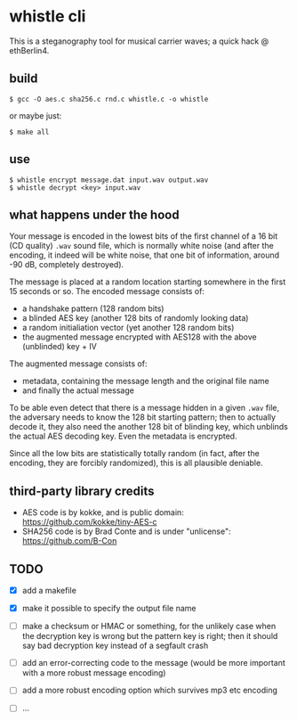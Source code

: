 
whistle cli
===========

This is a steganography tool for musical carrier waves; a quick hack @ ethBerlin4.


build
-----

    $ gcc -O aes.c sha256.c rnd.c whistle.c -o whistle

or maybe just:

    $ make all


use
---

    $ whistle encrypt message.dat input.wav output.wav
    $ whistle decrypt <key> input.wav


what happens under the hood
---------------------------

Your message is encoded in the lowest bits of the first channel of a 16 bit 
(CD quality) `.wav` sound file, which is normally white noise (and after the 
encoding, it indeed will be white noise, that one bit of information, around 
-90 dB, completely destroyed).

The message is placed at a random location starting somewhere in the first 15
seconds or so. The encoded message consists of:

- a handshake pattern (128 random bits)
- a blinded AES key (another 128 bits of randomly looking data)
- a random initialiation vector (yet another 128 random bits)
- the augmented message encrypted with AES128 with the above (unblinded) key + IV

The augmented message consists of:

- metadata, containing the message length and the original file name
- and finally the actual message

To be able even detect that there is a message hidden in a given `.wav` file,
the adversary needs to know the 128 bit starting pattern; then to actually
decode it, they also need the another 128 bit of blinding key, which unblinds 
the actual AES decoding key. Even the metadata is encrypted.

Since all the low bits are statistically totally random (in fact, after the 
encoding, they are forcibly randomized), this is all plausible deniable.


third-party library credits
---------------------------

- AES code is by kokke, and is public domain: https://github.com/kokke/tiny-AES-c
- SHA256 code is by Brad Conte and is under "unlicense": https://github.com/B-Con


TODO
----

- [x] add a makefile
- [x] make it possible to specify the output file name
- [ ] make a checksum or HMAC or something, for the unlikely case when the decryption 
      key is wrong but the pattern key is right; then it should say bad decryption key 
      instead of a segfault crash
- [ ] add an error-correcting code to the message (would be more important with
      a more robust message encoding)
- [ ] add a more robust encoding option which survives mp3 etc encoding
- [ ] ...

